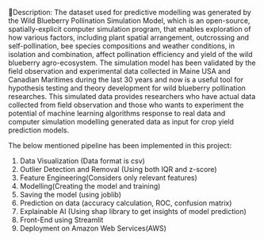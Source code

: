🧾Description: The dataset used for predictive modelling was generated by the Wild Blueberry Pollination Simulation Model, which is an open-source, spatially-explicit computer simulation program, that enables exploration of how various factors, including plant spatial arrangement, outcrossing and self-pollination, bee species compositions and weather conditions, in isolation and combination, affect pollination efficiency and yield of the wild blueberry agro-ecosystem. The simulation model has been validated by the field observation and experimental data collected in Maine USA and Canadian Maritimes during the last 30 years and now is a useful tool for hypothesis testing and theory development for wild blueberry pollination researches. This simulated data provides researchers who have actual data collected from field observation and those who wants to experiment the potential of machine learning algorithms response to real data and computer simulation modelling generated data as input for crop yield prediction models.

The below mentioned pipeline has been implemented in this project:

1. Data Visualization (Data format is csv)
2. Outlier Detection and Removal (Using both IQR and z-score)
3. Feature Engineering(Considers only relevant features)
4. Modelling(Creating the model and training)
5. Saving the model (using joblib)
6. Prediction on data (accuracy calculation, ROC, confusion matrix)
7. Explainable AI (Using shap library to get insights of model prediction)
8. Front-End using Streamlit
9. Deployment on Amazon Web Services(AWS)
